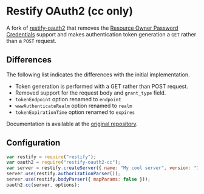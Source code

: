 # Restify OAuth2 (cc only)

A fork of [restify-oauth2][restify-oauth2] that removes the
[Resource Owner Password Credentials][ropc] support and makes authentication
token generation a `GET` rather than a `POST` request.

## Differences

The following list indicates the differences with the initial implementation.

* Token generation is performed with a GET rather than POST request.
* Removed support for the request body and `grant_type` field.
* `tokenEndpoint` option renamed to `endpoint`
* `wwwAuthenticateRealm` option renamed to `realm`
* `tokenExpirationTime` option renamed to `expires`

Documentation is available at the [original repository][restify-oauth2].

## Configuration

```js
var restify = require("restify");
var oauth2 = require("restify-oauth2-cc");
var server = restify.createServer({ name: "My cool server", version: "1.0.0" });
server.use(restify.authorizationParser());
server.use(restify.bodyParser({ mapParams: false }));
oauth2.cc(server, options);
```

[restify]: http://mcavage.github.com/node-restify/
[restify-oauth2]: https://github.com/domenic/restify-oauth2
[cc]: http://tools.ietf.org/html/rfc6749#section-1.3.4
[ropc]: http://tools.ietf.org/html/rfc6749#section-1.3.3
[token endpoint]: http://tools.ietf.org/html/rfc6749#section-3.2
[token-endpoint-success]: http://tools.ietf.org/html/rfc6749#section-5.1
[token-endpoint-error]: http://tools.ietf.org/html/rfc6749#section-5.2
[send-token]: http://tools.ietf.org/html/rfc6750#section-2.1
[token-usage-error]: http://tools.ietf.org/html/rfc6750#section-3.1
[oauth2-token-rel]: http://tools.ietf.org/html/draft-wmills-oauth-lrdd-07#section-3.2
[web-linking]: http://tools.ietf.org/html/rfc5988
[www-authenticate]: http://tools.ietf.org/html/rfc2617#section-3.2.1
